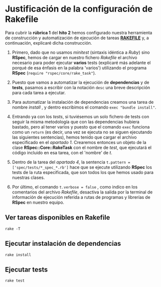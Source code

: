 # Justificación de la configuración de Rakefile

Para cubrir la **rúbrica 1** del **hito 2** hemos configurado nuestra herramienta de construcción y automatización de ejecución de tareas [**RAKEFILE**](https://github.com/BilalKxK99/GameStore/blob/master/Rakefile) y, a continuación, explicaré dicha construcción.


1. Primero, dado que no usamos *minitest* (sintaxis idéntica a *Ruby*) sino **RSpec**, hemos de cargar en nuestro fichero *Rakefile* el archivo necesario para poder ejecutar **varios** tests (explicaré más adelante el porqué de esa énfasis en la palabra 'varios') utilizando el programa **RSpec** (`require "rspec/core/rake_task"`).

2. Puesto que vamos a automatizar la ejecución de **dependencias** y de **tests**, pasamos a escribir con la notación `desc` una breve descripción para cada tarea a ejecutar.

3. Para automatizar la instalación de dependencias creamos una tarea de nombre *install* , y dentro escribimos el comando `exec "bundle install"`.

4. Entrando ya con los *tests*, si tuviésemos un solo fichero de tests con seguir la misma metodología que con las dependencias hubiera bastado, pero al tener varios y puesto que el comando `exec` funciona como un `return` (es decir, una vez se ejecuta no se siguen ejecutando las siguientes sentencias), hemos tenido que cargar el archivo especificado en el *apartado 1*. Crearemos entonces un objeto de la clase **RSpec::Core::RakeTask** con el nombre de *test*, que ejecutará el código incluido en esa tarea, con el 'nombre' de *t*. 

5. Dentro de la tarea del *apartado 4*, la sentencia `t.pattern = ['spec/tests/*_spec_*.rb']` hace que se ejecute utilizando **RSpec** los tests de la ruta especificada, que son todos los que hemos usado para nuestras clases.

6. Por último, el comando `t.verbose = false` , como indico en los comentarios del archivo *Rakefile*, desactiva la salida por la terminal de información de ejecución referida a rutas de programas y librerías de **RSpec** en nuestro equipo.


## Ver tareas disponibles en Rakefile

`rake -T`


## Ejecutar instalación de dependencias

`rake install`


## Ejecutar tests

`rake test`
